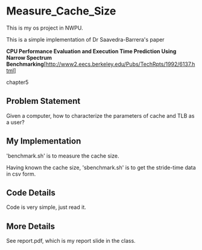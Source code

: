 # Measure_Cache_Size

This is my os project in NWPU.

This is a simple implementation of Dr Saavedra-Barrera's paper 

**CPU Performance Evaluation and Execution Time Prediction Using Narrow Spectrum Benchmarking**[http://www2.eecs.berkeley.edu/Pubs/TechRpts/1992/6137.html]

chapter5


## Problem Statement

Given a computer, how to characterize the parameters of cache and TLB as a user?

## My Implementation

'benchmark.sh' is to measure the cache size.

Having known the cache size, 'sbenchmark.sh' is to get the stride-time data in csv form.

## Code Details

Code is very simple, just read it.

## More Details

See report.pdf, which is my report slide in the class.

